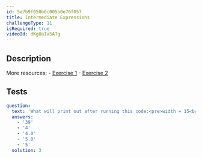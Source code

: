 ```yaml
---
id: 5e7b9f050b6c005b0e76f057
title: Intermediate Expressions
challengeType: 11
isRequired: true
videoId: dKgUaIa5ATg
---
```


## Description
<section id='description'>
More resources:
- <a href="https://youtu.be/t_4DPwsaGDY" target='_blank'>Exercise 1</a>
- <a href="https://youtu.be/wgkC8SxraAQ" target='_blank'>Exercise 2</a>
</section>

## Tests
<section id='tests'>

```yml
question:
  text: 'What will print out after running this code:<pre>width = 15<br>height = 12.0<br>print(height/3)</pre>'
  answers:
    - '39'
    - '4'
    - '4.0'
    - '5.0'
    - '5'
  solution: 3
  
```

</section>
